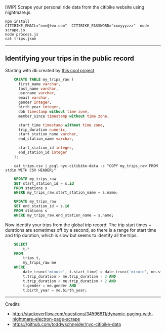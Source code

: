 [WIP] Scrape your personal ride data from the citibike website using nightmare.js.

```
npm install
CITIBIKE_EMAIL="one@two.com"  CITIBIKE_PASSWORD="xxxyyyzzz"  node scrape.js
node process.js
cat trips.json
```

---

## Identifying your trips in the public record

Starting with db created by [this cool project](http://toddwschneider.com/posts/a-tale-of-twenty-two-million-citi-bikes-analyzing-the-nyc-bike-share-system/)

```sql
    CREATE TABLE my_trips_raw (
      first_name varchar,
      last_name varchar,
      username varchar,
      email varchar,
      gender integer,
      birth_year integer,
      dob timestamp without time zone,
      member_since timestamp without time zone,

      start_time timestamp without time zone,
      trip_duration numeric,
      start_station_name varchar,
      end_station_name varchar,

      start_station_id integer,
      end_station_id integer
    );
```

```
    cat trips.csv | psql nyc-citibike-data -c "COPY my_trips_raw FROM stdin WITH CSV HEADER;"
```

```sql
    UPDATE my_trips_raw
    SET start_station_id = s.id
    FROM stations s
    WHERE my_trips_raw.start_station_name = s.name;

    UPDATE my_trips_raw
    SET end_station_id = s.id
    FROM stations s
    WHERE my_trips_raw.end_station_name = s.name;

```

Now identify your trips from the global trip record:
The trip start times + durations are sometimes off by a second,
so there is a range for start time and trip duration,
which is slow but seems to identify all the trips.

```sql
    SELECT
        t.*
    FROM
        trips t,
        my_trips_raw me
    WHERE
        date_trunc('minute', t.start_time) = date_trunc('minute', me.start_time) AND
        t.trip_duration > me.trip_duration - 2 AND
        t.trip_duration < me.trip_duration + 2 AND
        t.gender = me.gender AND
        t.birth_year = me.birth_year;
```

---

Credits

* http://stackoverflow.com/questions/34596811/dynamic-paging-with-nightmare-electron-page-scrape
* https://github.com/toddwschneider/nyc-citibike-data
